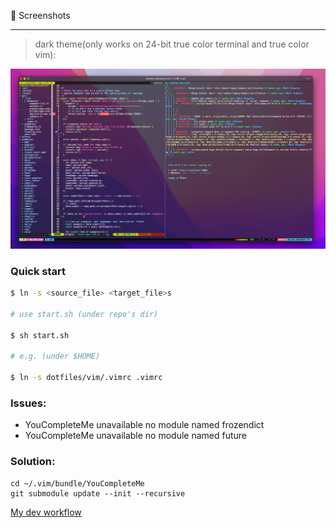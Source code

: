 
🎨 Screenshots

--- 
>dark theme(only works on 24-bit true color terminal and true color vim):  

![screenshot](./scrshot.png)

### Quick start

```bash
$ ln -s <source_file> <target_file>s

# use start.sh (under repo's dir)

$ sh start.sh

# e.g. (under $HOME)

$ ln -s dotfiles/vim/.vimrc .vimrc
```

### Issues:
 - YouCompleteMe unavailable no module named frozendict 
 - YouCompleteMe unavailable no module named future

### Solution:
```
cd ~/.vim/bundle/YouCompleteMe
git submodule update --init --recursive
```

[My dev workflow](https://github.com/metaczen/blog/issues/1)
